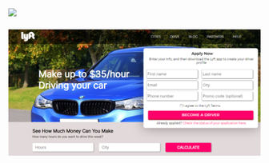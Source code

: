 <h1><img src="(https://github.com/arthur-lage/landing-page-lyft/blob/main/images/logo.png)"/></h1>

![Image 1](https://github.com/arthur-lage/landing-page-lyft/blob/main/images/image_2021-02-27_165929.png)

